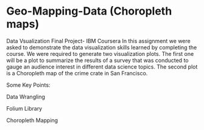 # Geo-Mapping-Data (Choropleth maps)
Data Vsualization Final Project- IBM Coursera
In this assignment we were asked to demonstrate the data visualization skills learned by completing the course. We were required to generate two visualization plots. The first one will be a plot to summarize the results of a survey that was conducted to gauge an audience interest in different data science topics. The second plot is a Choropleth map of the crime crate in San Francisco.

Some Key Points:

Data Wrangling

Folium Library

Choropleth Mapping
 
 
